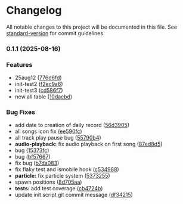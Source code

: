 # Changelog

All notable changes to this project will be documented in this file. See [standard-version](https://github.com/conventional-changelog/standard-version) for commit guidelines.

### 0.1.1 (2025-08-16)

### Features

- 25aug12 ([776d6fd](https://github.com/gatsbyjs/gatsby-starter-blog/commit/776d6fda970993844508f903e8047bad08a1f6b8))
- init-test2 ([f2ec9a6](https://github.com/gatsbyjs/gatsby-starter-blog/commit/f2ec9a6e4eed076b4dad94eaeb27d976e127ae3f))
- init-test3 ([cd586f7](https://github.com/gatsbyjs/gatsby-starter-blog/commit/cd586f72e9148f7c66bda09f969a1f4fef1e5b85))
- new all table ([10dacbd](https://github.com/gatsbyjs/gatsby-starter-blog/commit/10dacbdc62b2fe36335cf54d7a5984b14b41f5ce))

### Bug Fixes

- add date to creation of daily record ([56d3905](https://github.com/gatsbyjs/gatsby-starter-blog/commit/56d3905abdf968a3ca081a3f2baa81b7c020cd59))
- all songs icon fix ([ee590fc](https://github.com/gatsbyjs/gatsby-starter-blog/commit/ee590fcc4ca340d5434ecc22c537cdaca977f622))
- all track play pause bug ([55790b4](https://github.com/gatsbyjs/gatsby-starter-blog/commit/55790b46feaffe9d026d1d8ef0345504ac20157b))
- **audio-playback:** fix audio playback on first song ([87ed8d5](https://github.com/gatsbyjs/gatsby-starter-blog/commit/87ed8d547f7c37e6f141903c35da3812c936e83c))
- bug ([15373fc](https://github.com/gatsbyjs/gatsby-starter-blog/commit/15373fcb2cc1e14ceb95281b9e59cdd7cacbd883))
- bug ([bf57667](https://github.com/gatsbyjs/gatsby-starter-blog/commit/bf5766759efb433929baf1ba016a4ca3161f79fb))
- fix bug ([b7da083](https://github.com/gatsbyjs/gatsby-starter-blog/commit/b7da0834122dc8c9e2d42961b1596dbae62512b7))
- fix flaky test and ismobile hook ([c534988](https://github.com/gatsbyjs/gatsby-starter-blog/commit/c5349884f786c3756ace3a56121bbd88230685e4))
- **particle:** fix particle system ([5373255](https://github.com/gatsbyjs/gatsby-starter-blog/commit/53732555a0715335c40eb9c0530bfe3b273bd3e0))
- spawn positions ([8d705aa](https://github.com/gatsbyjs/gatsby-starter-blog/commit/8d705aa94ac9a58cb2a685061cba67d5ae6b451e))
- **tests:** add test coverage ([cb4724b](https://github.com/gatsbyjs/gatsby-starter-blog/commit/cb4724bcda4d3de8ea84fc4cf88e9687500ee20d))
- update init script git commit message ([df34215](https://github.com/gatsbyjs/gatsby-starter-blog/commit/df342150153002e068732134b58709d747e0efd2))
